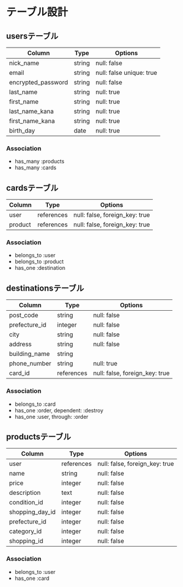 # テーブル設計


## usersテーブル
| Column                         | Type   | Options                  |
| ------------------------------ | ------ | ------------------------ |
| nick_name                      | string | null: false              |
| email                          | string | null: false unique: true |
| encrypted_password             | string | null: false              |
| last_name                      | string | null: true               |
| first_name                     | string | null: true               |
| last_name_kana                 | string | null: true               |
| first_name_kana                | string | null: true               |
| birth_day                      | date   | null: true               |

### Association
- has_many :products
- has_many :cards


## cardsテーブル
| Column      | Type       | Options                        |
| ----------- | ---------- | ------------------------------ |
| user        | references | null: false, foreign_key: true |
| product     | references | null: false, foreign_key: true |

### Association
- belongs_to :user
- belongs_to :product
- has_one :destination


## destinationsテーブル
| Column        | Type       | Options                        |
| ------------- | ---------- | ------------------------------ |
| post_code     | string     | null: false                    |
| prefecture_id | integer    | null: false                    |
| city          | string     | null: false                    |
| address       | string     | null: false                    |
| building_name | string     |                                |
| phone_number  | string     | null: true                     |
| card_id       | references | null: false, foreign_key: true |

### Association
- belongs_to :card
- has_one :order, dependent: :destroy
- has_one :user, through: :order

## productsテーブル
| Column           | Type       | Options                         |
| ---------------- | ---------- | ------------------------------- |
| user             | references | null: false, foreign_key: true  |
| name             | string     | null: false                     |
| price            | integer    | null: false                     |
| description      | text       | null: false                     |
| condition_id     | integer    | null: false                     |
| shopping_day_id  | integer    | null: false                     |
| prefecture_id    | integer    | null: false                     |
| category_id      | integer    | null: false                     |
| shopping_id      | integer    | null: false                     |

### Association
- belongs_to :user
- has_one :card

